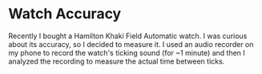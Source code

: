 # Watch Accuracy

Recently I bought a Hamilton Khaki Field Automatic watch. I was curious about its accuracy, so I decided to measure it. I used an audio recorder on my phone to record the watch's ticking sound (for ~1 minute) and then I analyzed the recording to measure the actual time between ticks.
